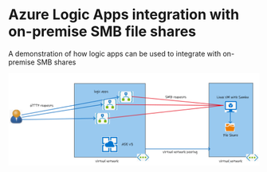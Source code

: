 # Azure Logic Apps integration with on-premise SMB file shares

A demonstration of how logic apps can be used to integrate with on-premise SMB shares

![alt text](images/demo-scenario.png "Demo Scenario")
